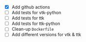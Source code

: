 - [x] Add github actions
- [ ] Add tests for vtk-python
- [ ] Add tests for ttk
- [ ] Add tests for ttk-python
- [ ] Clean-up `Dockerfile`
- [ ] Add different versions for vtk & ttk